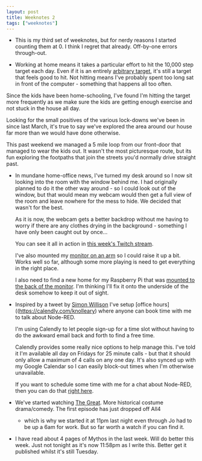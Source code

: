 ```yaml
---
layout: post
title: Weeknotes 2
tags: ["weeknotes"]
---
```



 - This is my third set of weeknotes, but for nerdy reasons I started counting them
   at 0. I think I regret that already. Off-by-one errors through-out.

 - Working at home means it takes a particular effort to hit the 10,000 step target
  each day. Even if it is an entirely [arbitrary target](https://www.theguardian.com/lifeandstyle/2018/sep/03/watch-your-step-why-the-10000-daily-goal-is-built-on-bad-science), it's still a target that feels good to hit.
  Not hitting means I've probably spent too long sat in front of the computer - something
  that happens all too often.

  Since the kids have been home-schooling, I've found I'm hitting the target
  more frequently as we make sure the kids are getting enough exercise and not
  stuck in the house all day.

  Looking for the small positives of the various lock-downs we've been in since
  last March, it's true to say we've explored the area around our house far more
  than we would have done otherwise.

  This past weekend we managed a 5 mile loop from our front-door that managed
  to wear the kids out. It wasn't the most picturesque route, but its fun exploring
  the footpaths that join the streets you'd normally drive straight past.

 - In mundane home-office news, I've turned my desk around so I now sit looking
   into the room with the window behind me. I had originally planned to do it
   the other way around - so I could look out of the window, but that would mean
   my webcam would then get a full view of the room and leave nowhere for the mess
   to hide. We decided that wasn't for the best.

   As it is now, the webcam gets a better backdrop without me having to worry
   if there are any clothes drying in the background - something I have only
   been caught out by once...

   You can see it all in action in [this week's Twitch stream](https://youtu.be/eqeuf38Ul_0?t=216).

   I've also mounted my [monitor on an arm](https://amzn.to/3rj53wK) so I could raise
   it up a bit. Works well so far, although some more playing is need to get everything
   in the right place.

   I also need to find a new home for my Raspberry Pi that was [mounted to the back of the monitor](https://www.instagram.com/p/BznvXssJLr9/).
   I'm thinking I'll fix it onto the underside of the desk somehow to keep it
   out of sight.

 - Inspired by a tweet by [Simon Willison](https://twitter.com/simonw/status/1355228000548126721)
   I've setup [office hours]((https://calendly.com/knolleary) where anyone can
   book time with me to talk about Node-RED.

   I'm using Calendly to let people sign-up for a time slot without having to do
   the awkward email back and forth to find a free time.

   Calendly provides some really nice options to help manage this. I've told it
   I'm available all day on Fridays for 25 minute calls - but that it should only allow
   a maximum of 4 calls on any one day. It's also synced up with my Google Calendar
   so I can easily block-out times when I'm otherwise unavailable.

   If you want to schedule some time with me for a chat about Node-RED, then
   you can do that [right here](https://calendly.com/knolleary).

 - We've started watching [The Great](https://www.channel4.com/programmes/the-great).
   More historical costume drama/comedy. The first episode has just dropped off All4
   - which is why we started it at 11pm last night even through Jo had to be up a 6am for work.
   But so far worth a watch if you can find it.

 - I have read about 4 pages of Mythos in the last week. Will do better this week.
   Just not tonight as it's now 11:58pm as I write this. Better get it published
   whilst it's still Tuesday.


